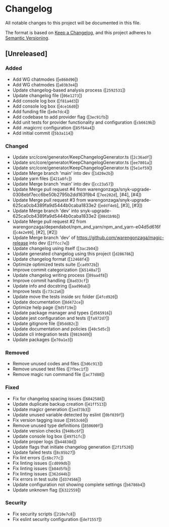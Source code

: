 # Changelog
<!-- 
  Generated by Magic Release (magicr) - https://github.com/warengonzaga/magic-release
  Author: Waren Gonzaga (opensource@warengonzaga.com)
  Do not remove this comment - it's used by magicr for efficient changelog updates
-->

All notable changes to this project will be documented in this file.

The format is based on [Keep a Changelog](https://keepachangelog.com/en/1.0.0/), and this project adheres to [Semantic Versioning](https://semver.org/spec/v2.0.0.html).

## [Unreleased]

### Added

- Add WG chatmodes ([`e860d90`])
- Add WG chatmodes ([`a03b3e4`])
- Update changelog-based analysis process ([`2592531`])
- Update changelog file ([`06e1273`])
- Add console log box ([`f81a4d3`])
- Add console log box ([`4ce16d0`])
- Add funding file ([`e0e7dc4`])
- Add codebase to add provider flag ([`3ec91fb`])
- Add unit tests for provider functionality and configuration ([`cb6619b`])
- Add .magicrrc configuration ([`85f64a4`])
- Add initial commit ([`5b3a114`])

### Changed

- Update src/core/generator/KeepChangelogGenerator.ts ([`2c36adf`])
- Update src/core/generator/KeepChangelogGenerator.ts ([`ee7801a`])
- Update src/core/generator/KeepChangelogGenerator.ts ([`5e1ef59`])
- Update Merge branch 'main' into dev ([`1d20e2b`])
- Update yarn files ([`421a8fc`])
- Update Merge branch 'main' into dev ([`cc23a57`])
- Update Merge pull request #4 from warengonzaga/snyk-upgrade-0308ebf7ecc6be50b2795b2dd163f9b4 ([`7ee202d`], [#4], [#4])
- Update Merge pull request #3 from warengonzaga/snyk-upgrade-625ca0cb4389fa9d5444b0caba1833e2 ([`eddf4eb`], [#3], [#3])
- Update Merge branch 'dev' into snyk-upgrade-625ca0cb4389fa9d5444b0caba1833e2 ([`08d1b9b`])
- Update Merge pull request #2 from warengonzaga/dependabot/npm_and_yarn/npm_and_yarn-e04d5d616f ([`c4e2e99`], [#2], [#2])
- Update Merge branch 'dev' of https://github.com/warengonzaga/magic-release into dev ([`2ffcc7e`])
- Update changelog using itself ([`3ac2b04`])
- Update generated changelog using this project ([`d286786`])
- Update changelog format ([`12468f4`])
- Optimize optimized tests suite ([`cad972b`])
- Improve commit categorization ([`65140a7`])
- Update changelog writing process ([`09aadf8`])
- Improve commit handling ([`8ad33cf`])
- Update info and docstring ([`aad90ab`])
- Improve tests ([`c73c2a6`])
- Update move the tests inside src folder ([`4fcd920`])
- Update documentation ([`8d472ce`])
- Optimize help page ([`9d5f19e`])
- Update package manager and types ([`d565916`])
- Update jest configuration and tests ([`fa972d7`])
- Update gitignore file ([`05dd82c`])
- Update documentation and policies ([`40c5d5c`])
- Update cli integration tests ([`9819dd9`])
- Update packages ([`e70a1e3`])

### Removed

- Remove unused codes and files ([`3d6c913`])
- Remove unused test files ([`7fbec1f`])
- Remove magic run command file ([`ac77d80`])

### Fixed

- Fix for changelog spacing issues ([`6042588`])
- Update duplicate backup creation ([`41ff513`])
- Update magicr generation ([`1ed73b3`])
- Update unused variable detected by eslint ([`0bf039f`])
- Fix version tagging issue ([`3953c60`])
- Remove unused type definitions ([`850600f`])
- Update version checks ([`940bc6f`])
- Update console log box ([`49751fc`])
- Update proper logs ([`b44838d`])
- Update flags that initiate changelog generation ([`2f1f520`])
- Update failed tests ([`8c85b27`])
- Fix lint errors ([`c6bc77c`])
- Fix linting issues ([`cd099db`])
- Fix linting issues ([`b84d5fb`])
- Fix linting issues ([`362d44b`])
- Fix errors in test suite ([`d374566`])
- Update configuration not showing complete settings ([`b6786b4`])
- Update unknown flag ([`6322559`])

### Security

- Fix security scripts ([`210e7c8`])
- Fix eslint security configuration ([`de71557`])
